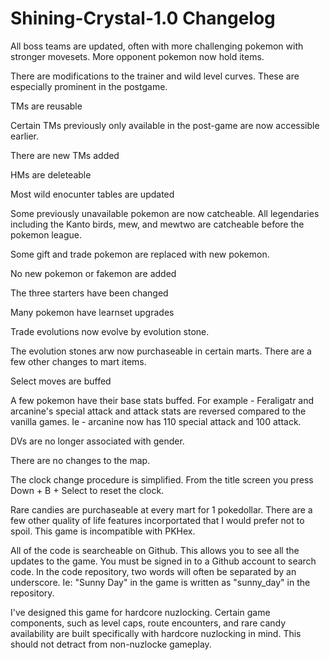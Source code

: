 # Shining-Crystal-1.0 Changelog 

All boss teams are updated, often with more challenging pokemon with stronger movesets. More opponent pokemon now hold items. 

There are modifications to the trainer and wild level curves. These are especially prominent in the postgame. 

TMs are reusable

Certain TMs previously only available in the post-game are now accessible earlier. 

There are new TMs added

HMs are deleteable 

Most wild enocunter tables are updated

Some previously unavailable pokemon are now catcheable. All legendaries including the Kanto birds, mew, and mewtwo are catcheable before the pokemon league. 

Some gift and trade pokemon are replaced with new pokemon. 

No new pokemon or fakemon are added

The three starters have been changed

Many pokemon have learnset upgrades

Trade evolutions now evolve by evolution stone. 

The evolution stones arw now purchaseable in certain marts. There are a few other changes to mart items. 

Select moves are buffed 

A few pokemon have their base stats buffed. For example - Feraligatr and arcanine's special attack and attack stats are reversed compared to the vanilla games. Ie - arcanine now has 110 special attack and 100 attack. 

DVs are no longer associated with gender. 

There are no changes to the map. 

The clock change procedure is simplified. From the title screen you press Down + B + Select to reset the clock. 

Rare candies are purchaseable at every mart for 1 pokedollar. There are a few other quality of life features incorportated that I would prefer not to spoil. This game is incompatible with PKHex. 

All of the code is searcheable on Github. This allows you to see all the updates to the game. You must be signed in to a Github account to search code. In the code repository, two words will often be separated by an underscore. Ie: "Sunny Day" in the game is written as "sunny_day" in the repository.

I've designed this game for hardcore nuzlocking. Certain game components, such as level caps, route encounters, and rare candy availability are built specifically with hardcore nuzlocking in mind. This should not detract from non-nuzlocke gameplay. 
